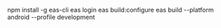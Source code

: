 npm install -g eas-cli
eas login
eas build:configure
eas build --platform android --profile development
